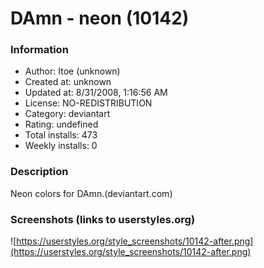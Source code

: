 # DAmn - neon (10142)

### Information
- Author: Itoe (unknown)
- Created at: unknown
- Updated at: 8/31/2008, 1:16:56 AM
- License: NO-REDISTRIBUTION
- Category: deviantart
- Rating: undefined
- Total installs: 473
- Weekly installs: 0


### Description
Neon colors for DAmn.(deviantart.com)


### Screenshots (links to userstyles.org)
![https://userstyles.org/style_screenshots/10142-after.png](https://userstyles.org/style_screenshots/10142-after.png)


